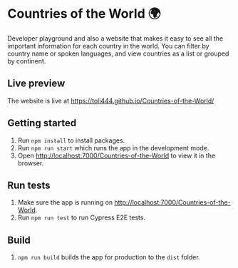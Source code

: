 # Countries of the World 🌍

Developer playground and also a website that makes it easy to see all the important information for each country in the world.
You can filter by country name or spoken languages, and view countries as a list or grouped by continent.

## Live preview

The website is live at https://toli444.github.io/Countries-of-the-World/

## Getting started

1. Run `npm install` to install packages.
2. Run `npm run start` which runs the app in the development mode.
3. Open [http://localhost:7000/Countries-of-the-World](http://localhost:7000/Countries-of-the-World) to view it in the browser.

## Run tests

1. Make sure the app is running on [http://localhost:7000/Countries-of-the-World](http://localhost:7000/Countries-of-the-World).
2. Run `npm run test` to run Cypress E2E tests.

## Build

1. `npm run build` builds the app for production to the `dist` folder.
